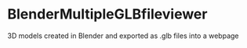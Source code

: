 # BlenderMultipleGLBfileviewer
3D models created in Blender and exported as .glb files into a webpage
